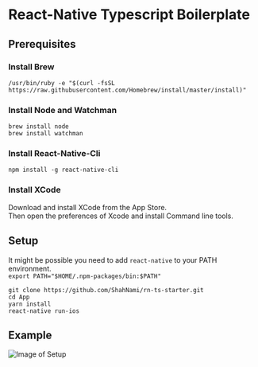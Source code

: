 # React-Native Typescript Boilerplate

## Prerequisites

### Install Brew
`/usr/bin/ruby -e "$(curl -fsSL https://raw.githubusercontent.com/Homebrew/install/master/install)"`

### Install Node and Watchman
```
brew install node
brew install watchman
```

### Install React-Native-Cli
`npm install -g react-native-cli`

### Install XCode
Download and install XCode from the App Store.</br>
Then open the preferences of Xcode and install Command line tools.

## Setup

It might be possible you need to add `react-native` to your PATH environment.</br>
`export PATH="$HOME/.npm-packages/bin:$PATH"`

```
git clone https://github.com/ShahNami/rn-ts-starter.git
cd App
yarn install
react-native run-ios
```


## Example

![Image of Setup](https://github.com/ShahNami/rn-ts-starter/images/screenshot.png)